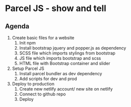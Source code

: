 # Parcel JS - show and tell
## Agenda
1. Create basic files for a website
    1. Init npm
    2. Install bootstrap jquery and popper.js as dependency
    3. SCSS file which imports stylings from bootstrap
    4. JS file which imports bootstrap and scss
    5. HTML file with Bootstrap container and slider
2. Setup Parcel JS
    1. Install parcel bundler as dev dependency
    2. Add scripts for dev and prod
3. Deploy to production
    1. Create new netlify account/ new site on netlify
    2. Connect to github repo
    3. Deploy
